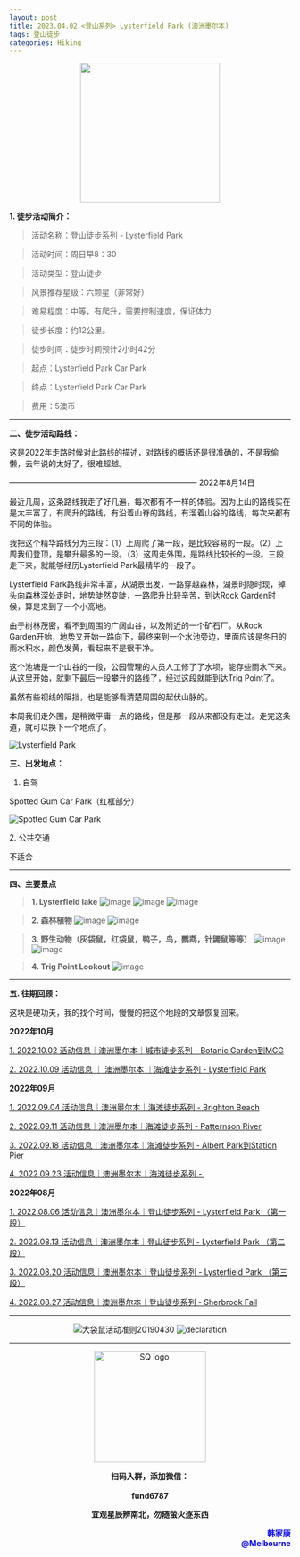 ```yaml
---
layout: post
title: 2023.04.02 <登山系列> Lysterfield Park (澳洲墨尔本)
tags: 登山徒步
categories: Hiking
---
```

<p align="center">
  <img width="250" src="https://user-images.githubusercontent.com/90954432/197183769-043b3cce-ffc5-439d-b355-fc227af37705.jpeg">
</p>

**1. 徒步活动简介：**

> 活动名称：登山徒步系列 - Lysterfield Park

> 活动时间：周日早8：30

> 活动类型：登山徒步

> 风景推荐星级：六颗星（非常好）

> 难易程度：中等，有爬升，需要控制速度，保证体力

> 徒步长度：约12公里。

> 徒步时间：徒步时间预计2小时42分

> 起点：Lysterfield Park Car Park

> 终点：Lysterfield Park Car Park

> 费用：5澳币

---

**二、徒步活动路线：**

这是2022年走路时候对此路线的描述，对路线的概括还是很准确的，不是我偷懒，去年说的太好了，很难超越。

————————————————————————
2022年8月14日

最近几周，这条路线我走了好几遍，每次都有不一样的体验。因为上山的路线实在是太丰富了，有爬升的路线，有沿着山脊的路线，有溜着山谷的路线，每次来都有不同的体验。

我把这个精华路线分为三段：（1）上周爬了第一段，是比较容易的一段。（2）上周我们登顶，是攀升最多的一段。（3）这周走外围，是路线比较长的一段。三段走下来，就能够经历Lysterfield Park最精华的一段了。

Lysterfield Park路线非常丰富，从湖景出发，一路穿越森林，湖景时隐时现，掉头向森林深处走时，地势陡然变陡，一路爬升比较辛苦，到达Rock Garden时候，算是来到了一个小高地。

由于树林茂密，看不到周围的广阔山谷，以及附近的一个矿石厂。从Rock Garden开始，地势又开始一路向下，最终来到一个水池旁边，里面应该是冬日的雨水积水，颜色发黄，看起来不是很干净。

这个池塘是一个山谷的一段，公园管理的人员人工修了了水坝，能存些雨水下来。从这里开始，就剩下最后一段攀升的路线了，经过这段就能到达Trig Point了。

虽然有些视线的阻挡，也是能够看清楚周围的起伏山脉的。

本周我们走外围，是稍微平庸一点的路线，但是那一段从来都没有走过。走完这条道，就可以换下一个地点了。

![Lysterfield Park](https://user-images.githubusercontent.com/90954432/229266553-5ce3cf3e-e99a-427c-8958-0b40ff80e50a.png)

**三、出发地点：**

1. 自驾

Spotted Gum Car Park（红框部分）

![Spotted Gum Car Park](https://user-images.githubusercontent.com/90954432/229266618-1b54c0e4-188b-4ba4-a16e-73f6f721ee62.png)

2. 公共交通

不适合

---

**四、主要景点**

> **1. Lysterfield lake**
![image](https://user-images.githubusercontent.com/90954432/229266693-6f3a7a63-1a95-41ca-a8c0-a19770486193.png)
![image](https://user-images.githubusercontent.com/90954432/229266706-4ef30440-4e86-40e8-b9fe-28cca280ed51.png)
![image](https://user-images.githubusercontent.com/90954432/229266721-eed9ae75-9536-4d47-b5b7-985737cc7482.png)

> **2. 森林植物**
![image](https://user-images.githubusercontent.com/90954432/229266731-97cd0182-64de-4395-9fe7-2b5c00a0a7d2.png)
![image](https://user-images.githubusercontent.com/90954432/229266736-d64c6314-3b36-48bf-9eb2-f4b3490aab88.png)

> **3. 野生动物（灰袋鼠，红袋鼠，鸭子，鸟，鹦鹉，针鼹鼠等等）**
![image](https://user-images.githubusercontent.com/90954432/229266739-f3938e81-8b8e-4556-a900-03384a303c98.png)
![image](https://user-images.githubusercontent.com/90954432/229266745-02a8167b-bfd3-460a-b5e8-37eca0b4d601.png)

>**4. Trig Point Lookout**
![image](https://user-images.githubusercontent.com/90954432/229266752-f6f1fc3c-ab61-4fbf-a706-fcadc15902e8.png)

---

**五. 往期回顾：**

这块是硬功夫，我的找个时间，慢慢的把这个地段的文章恢复回来。

**2022年10月**

[1. 2022.10.02 活动信息｜澳洲墨尔本｜城市徒步系列 - Botanic Garden到MCG](http://mp.weixin.qq.com/s?__biz=MzUxOTkxNjMwOA==&mid=2247484978&idx=1&sn=ed5136a1de4c66e2b13caea309ebb671&chksm=f9f31849ce84915fcc661481be2e4f021e4929eea9809e1e76e5d5bcb7be9de2da93369bdbbc&scene=21#wechat_redirect) 

[2. 2022.10.09 活动信息 ｜ 澳洲墨尔本 ｜海滩徒步系列 - Lysterfield Park](http://mp.weixin.qq.com/s?__biz=MzUxOTkxNjMwOA==&mid=2247485002&idx=1&sn=bbd47773ef48aaa6c63583dbb5efd88c&chksm=f9f31831ce849127d1a1f4dae22a577972e7fadcefa2182df92c0480116aa26773c8241231fe&scene=21#wechat_redirect) 

**2022年09月**

 [1. 2022.09.04 活动信息｜澳洲墨尔本｜海滩徒步系列 - Brighton Beach](http://mp.weixin.qq.com/s?__biz=MzUxOTkxNjMwOA==&mid=2247484887&idx=1&sn=0ac1c26615f42f2a8bfa5de6650e3f2d&chksm=f9f31bacce8492ba566188217e312eb29b93f333f2b650b313fba42171b23d0ea55c531fa0f0&scene=21#wechat_redirect) 

 [2. 2022.09.11 活动信息｜澳洲墨尔本｜海滩徒步系列 - Patternson River](http://mp.weixin.qq.com/s?__biz=MzUxOTkxNjMwOA==&mid=2247484911&idx=1&sn=78d7a051c7150c107acc5724620e7d0c&chksm=f9f31b94ce84928293f3fce04622c391b0e2123edd17e96a6a3121da2f8dc8bcfede5f58c282&scene=21#wechat_redirect) 

 [3. 2022.09.18 活动信息｜澳洲墨尔本｜海滩徒步系列 - Albert Park到Station Pier ](http://mp.weixin.qq.com/s?__biz=MzUxOTkxNjMwOA==&mid=2247484932&idx=1&sn=ca58606ae0c386a7b02e8d8dd2d00980&chksm=f9f3187fce84916931f9254bd5887992e0399a27b5e3ec575fc4faeaa387e3255c17dde78012&scene=21#wechat_redirect) 

[4. 2022.09.23 活动信息｜澳洲墨尔本｜海滩徒步系列 - ](http://mp.weixin.qq.com/s?__biz=MzUxOTkxNjMwOA==&mid=2247484955&idx=1&sn=8332e3ba1528657ddd38b4ef9629e32d&chksm=f9f31860ce8491765247027b6ff8deaae1e239dfcfc877ae91a7602053489afdca6f304932aa&scene=21#wechat_redirect) 

**2022年08月**

 [1. 2022.08.06 活动信息｜澳洲墨尔本｜登山徒步系列 - Lysterfield Park （第一段）](http://mp.weixin.qq.com/s?__biz=MzUxOTkxNjMwOA==&mid=2247484786&idx=1&sn=f9dfc1ab1e56f1a4957eafd48a376445&chksm=f9f31b09ce84921ff5ee7ff9603eaa6bb8cb9b99d3fe26efc7213087d378c6ac04d5eae16c95&scene=21#wechat_redirect) 

 [2. 2022.08.13 活动信息｜澳洲墨尔本｜登山徒步系列 - Lysterfield Park （第二段）](http://mp.weixin.qq.com/s?__biz=MzUxOTkxNjMwOA==&mid=2247484789&idx=1&sn=571d9139128d3f20b9173a9f7463bb1a&chksm=f9f31b0ece84921855520d95cbbd5bc3029aac54ba8b4d63b140d29a7de09b81895a1e97880a&scene=21#wechat_redirect) 

 [3. 2022.08.20 活动信息｜澳洲墨尔本｜登山徒步系列 - Lysterfield Park （第三段）](http://mp.weixin.qq.com/s?__biz=MzUxOTkxNjMwOA==&mid=2247484826&idx=1&sn=7425850bff3e7334520e921389ef671c&chksm=f9f31be1ce8492f76d9b95fbcf946856da969682802d87aa0d0a72c3f76c28e4d9d18d5c2e9d&scene=21#wechat_redirect) 

 [4. 2022.08.27 活动信息｜澳洲墨尔本｜登山徒步系列 - Sherbrook Fall](http://mp.weixin.qq.com/s?__biz=MzUxOTkxNjMwOA==&mid=2247484859&idx=1&sn=70e596e4b91c9efe09e97136aa120efe&chksm=f9f31bc0ce8492d66b9c238f4bd299a2e41f9aadfcbd155b01b77f521229ef12aaf755f46504&scene=21#wechat_redirect) 

---

<p align="center">
  <img alt="大袋鼠活动准则20190430" src="https://user-images.githubusercontent.com/90954432/197184791-50268d4a-839c-42a5-b42f-957043f80b9d.png">
  <img src="https://user-images.githubusercontent.com/90954432/197324665-50cd9f62-c0ab-43f9-9af6-cb9b86d9ff70.png" alt="declaration">
</p>

---

<p align="center">
  <img width="200" src="https://user-images.githubusercontent.com/90954432/197332354-e65465c3-5a13-4bf3-b311-cd253cb89349.jpeg" alt="SQ logo">
</p>

<p align="center">
  <strong>扫码入群，添加微信：</strong>
  <br>
  <br>
  <strong>fund6787</strong>
</p>

<p align="center">
  <strong>宜观星辰辨南北，勿随萤火逐东西</strong>
</p>

<p align="right" style="color:blue">
  <strong>韩家康</strong>
  <br>
  <strong>@Melbourne</strong>
  <br>
</p>
